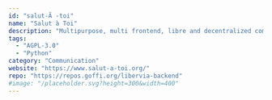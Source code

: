 ```yaml
---
id: "salut-Ã -toi"
name: "Salut à Toi"
description: "Multipurpose, multi frontend, libre and decentralized communication tool."
tags:
  - "AGPL-3.0"
  - "Python"
category: "Communication"
website: "https://www.salut-a-toi.org/"
repo: "https://repos.goffi.org/libervia-backend"
#image: "/placeholder.svg?height=300&width=400"
---
```


